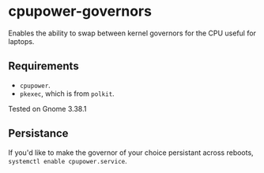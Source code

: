 # cpupower-governors
Enables the ability to swap between kernel governors for the CPU useful for laptops.

## Requirements
* `cpupower`.
* `pkexec`, which is from `polkit`.

Tested on Gnome 3.38.1

## Persistance

If you'd like to make the governor of your choice persistant across reboots, `systemctl enable cpupower.service`.
